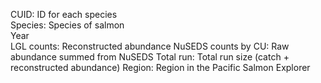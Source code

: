 CUID: ID for each species 	
Species: Species of salmon  
Year  
LGL counts: Reconstructed abundance 
NuSEDS counts by CU: Raw abundance summed from NuSEDS 
Total run: Total run size (catch + reconstructed abundance) 
Region: Region in the Pacific Salmon Explorer 
